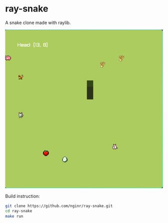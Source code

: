 # ray-snake
A snake clone made with raylib.

![A Snake Clone](assets/screenshot.png)

Build instruction:
```sh
git clone https://github.com/nginr/ray-snake.git
cd ray-snake
make run
```
